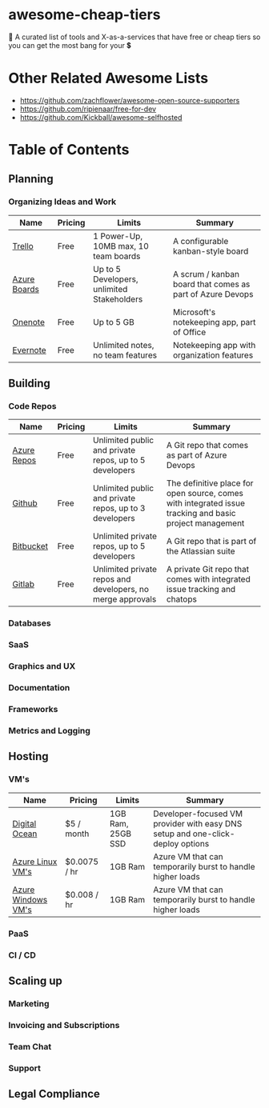 # awesome-cheap-tiers
💸 A curated list of tools and X-as-a-services that have free or cheap tiers so you can get the most bang for your 💲


# Other Related Awesome Lists

* https://github.com/zachflower/awesome-open-source-supporters
* https://github.com/ripienaar/free-for-dev
* https://github.com/Kickball/awesome-selfhosted

# Table of Contents

## Planning

### Organizing Ideas and Work

Name | Pricing | Limits | Summary | 
------------ | ------------- | ------------- | -------------
[Trello](https://trello.com) | Free | 1 Power-Up, 10MB max, 10 team boards | A configurable kanban-style board
[Azure Boards](https://azure.microsoft.com/en-us/services/devops/boards) | Free | Up to 5 Developers, unlimited Stakeholders | A scrum / kanban board that comes as part of Azure Devops
[Onenote](https://www.onenote.com) | Free | Up to 5 GB | Microsoft's notekeeping app, part of Office
[Evernote](https://evernote.com) | Free | Unlimited notes, no team features | Notekeeping app with organization features


## Building

### Code Repos
Name | Pricing | Limits | Summary | 
------------ | ------------- | ------------- | -------------
[Azure Repos](https://azure.microsoft.com/en-us/services/devops/repos) | Free | Unlimited public and private repos, up to 5 developers | A Git repo that comes as part of Azure Devops
[Github](https://github.com) | Free | Unlimited public and private repos, up to 3 developers | The definitive place for open source, comes with integrated issue tracking and basic project management
[Bitbucket](https://bitbucket.org/) | Free | Unlimited private repos, up to 5 developers | A Git repo that is part of the Atlassian suite
[Gitlab](https://about.gitlab.com/) | Free | Unlimited private repos and developers, no merge approvals | A private Git repo that comes with integrated issue tracking and chatops

### Databases

### SaaS

### Graphics and UX

### Documentation

### Frameworks

### Metrics and Logging


## Hosting

### VM's
Name | Pricing | Limits | Summary | 
------------ | ------------- | ------------- | -------------
[Digital Ocean](https://www.digitalocean.com) | $5 / month | 1GB Ram, 25GB SSD | Developer-focused VM provider with easy DNS setup and one-click-deploy options
[Azure Linux VM's](https://azure.microsoft.com/en-us/pricing/details/virtual-machines/linux/) | $0.0075 / hr | 1GB Ram | Azure VM that can temporarily burst to handle higher loads
[Azure Windows VM's](https://azure.microsoft.com/en-us/pricing/details/virtual-machines/windows/) | $0.008 / hr | 1GB Ram | Azure VM that can temporarily burst to handle higher loads

### PaaS

### CI / CD


## Scaling up

### Marketing

### Invoicing and Subscriptions

### Team Chat

### Support

## Legal Compliance
